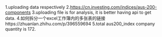 1.uploading data respectively
2.https://cn.investing.com/indices/aus-200-components
3.uploading file is for analysis, it is better having api to get data.
4.如何拆分一个excel工作簿内的多张表的链接https://zhuanlan.zhihu.com/p/396559694
5.total aus200_index company quantity is 172.
